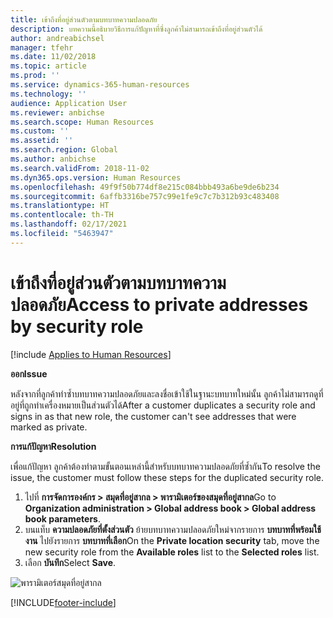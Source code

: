 ```yaml
---
title: เข้าถึงที่อยู่ส่วนตัวตามบทบาทความปลอดภัย
description: บทความนี้อธิบายวิธีการแก้ปัญหาที่ซึ่งลูกค้าไม่สามารถเข้าถึงที่อยู่ส่วนตัวได้
author: andreabichsel
manager: tfehr
ms.date: 11/02/2018
ms.topic: article
ms.prod: ''
ms.service: dynamics-365-human-resources
ms.technology: ''
audience: Application User
ms.reviewer: anbichse
ms.search.scope: Human Resources
ms.custom: ''
ms.assetid: ''
ms.search.region: Global
ms.author: anbichse
ms.search.validFrom: 2018-11-02
ms.dyn365.ops.version: Human Resources
ms.openlocfilehash: 49f9f50b774df8e215c084bbb493a6be9de6b234
ms.sourcegitcommit: 6affb3316be757c99e1fe9c7c7b312b93c483408
ms.translationtype: HT
ms.contentlocale: th-TH
ms.lasthandoff: 02/17/2021
ms.locfileid: "5463947"
---
```

# <a name="access-to-private-addresses-by-security-role"></a><span data-ttu-id="ee159-103">เข้าถึงที่อยู่ส่วนตัวตามบทบาทความปลอดภัย</span><span class="sxs-lookup"><span data-stu-id="ee159-103">Access to private addresses by security role</span></span>

[!include [Applies to Human Resources](../includes/applies-to-hr.md)]

<span data-ttu-id="ee159-104">**ออก**</span><span class="sxs-lookup"><span data-stu-id="ee159-104">**Issue**</span></span>

<span data-ttu-id="ee159-105">หลังจากที่ลูกค้าทำซ้ำบทบาทความปลอดภัยและลงชื่อเข้าใช้ในฐานะบทบาทใหม่นั้น ลูกค้าไม่สามารถดูที่อยู่ที่ถูกทำเครื่องหมายเป็นส่วนตัวได้</span><span class="sxs-lookup"><span data-stu-id="ee159-105">After a customer duplicates a security role and signs in as that new role, the customer can't see addresses that were marked as private.</span></span>

<span data-ttu-id="ee159-106">**การแก้ปัญหา**</span><span class="sxs-lookup"><span data-stu-id="ee159-106">**Resolution**</span></span>

<span data-ttu-id="ee159-107">เพื่อแก้ปัญหา ลูกค้าต้องทำตามขั้นตอนเหล่านี้สำหรับบทบาทความปลอดภัยที่ซ้ำกัน</span><span class="sxs-lookup"><span data-stu-id="ee159-107">To resolve the issue, the customer must follow these steps for the duplicated security role.</span></span>

1. <span data-ttu-id="ee159-108">ไปที่ **การจัดการองค์กร \> สมุดที่อยู่สากล \> พารามิเตอร์ของสมุดที่อยู่สากล**</span><span class="sxs-lookup"><span data-stu-id="ee159-108">Go to **Organization administration \> Global address book \> Global address book parameters**.</span></span>
2. <span data-ttu-id="ee159-109">บนแท็บ **ความปลอดภัยที่ตั้งส่วนตัว** ย้ายบทบาทความปลอดภัยใหม่จากรายการ **บทบาทที่พร้อมใช้งาน** ไปยังรายการ **บทบาทที่เลือก**</span><span class="sxs-lookup"><span data-stu-id="ee159-109">On the **Private location security** tab, move the new security role from the **Available roles** list to the **Selected roles** list.</span></span>
3. <span data-ttu-id="ee159-110">เลือก **บันทึก**</span><span class="sxs-lookup"><span data-stu-id="ee159-110">Select **Save**.</span></span>

![พารามิเตอร์สมุดที่อยู่สากล](media/GAD-parameters.png)


[!INCLUDE[footer-include](../includes/footer-banner.md)]